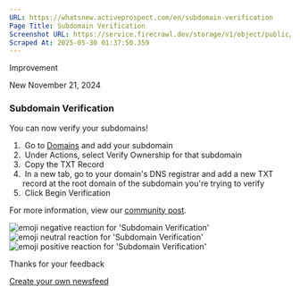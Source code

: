 ```yaml
---
URL: https://whatsnew.activeprospect.com/en/subdomain-verification
Page Title: Subdomain Verification
Screenshot URL: https://service.firecrawl.dev/storage/v1/object/public/media/screenshot-4b685a5a-9e0b-4132-a4b4-435cc262ec1c.png
Scraped At: 2025-05-30 01:37:50.359
---
```


Improvement

New
November 21, 2024

### Subdomain Verification

You can now verify your subdomains!

1.  Go to [Domains](https://account.activeprospect.com/domains) and add your subdomain
2.  Under Actions, select Verify Ownership for that subdomain
3.  Copy the TXT Record
4.  In a new tab, go to your domain's DNS registrar and add a new TXT record at the root domain of the subdomain you're trying to verify
5.  Click Begin Verification

For more information, view our [community post](https://community.activeprospect.com/posts/4649879-verify-domain-ownership).

![emoji negative reaction for 'Subdomain Verification'](https://app.getbeamer.com/images/emojiNeg.svg)![emoji neutral reaction for 'Subdomain Verification'](https://app.getbeamer.com/images/emojiNeut.svg)![emoji positive reaction for 'Subdomain Verification'](https://app.getbeamer.com/images/emojiPos.svg)

Thanks for your feedback

[Create your own newsfeed](https://www.getbeamer.com/?ref=watermark_MErKJCnu12412_public&company=ActiveProspect&watermarkRef=create&utm_term=MErKJCnu12412&utm_content=ActiveProspect&utm_source=standalone&utm_medium=footer&utm_campaign=create)

